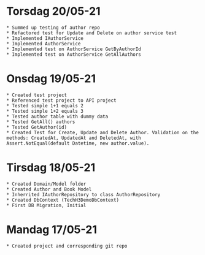 ﻿# Torsdag 20/05-21

	* Summed up testing of author repo
	* Refactored test for Update and Delete on author service test
	* Implemented IAuthorService
	* Implemented AuthorService
	* Implemented test on AuthorService GetByAuthorId
	* Implemented test on AuthorService GetAllAuthors

# Onsdag 19/05-21

	* Created test project 
	* Referenced test project to API project
	* Tested simple 1+1 equals 2
	* Tested simple 1+2 equals 3
	* Tested author table with dummy data
	* Tested GetAll() authors
	* Tested GetAuthor(id)
	* Created Test for Create, Update and Delete Author. Validation on the methods: CreatedAt, UpdatedAt and DeletedAt, with Assert.NotEqual(default Datetime, new author.value).

# Tirsdag 18/05-21

	* Created Domain/Model folder
	* Created Author and Book Model
	* Inherrited IAuthorRepository to class AuthorRepository
	* Created DbContext (TechH3DemoDbContext)
	* First DB Migration, Initial

# Mandag 17/05-21

	* Created project and corresponding git repo
